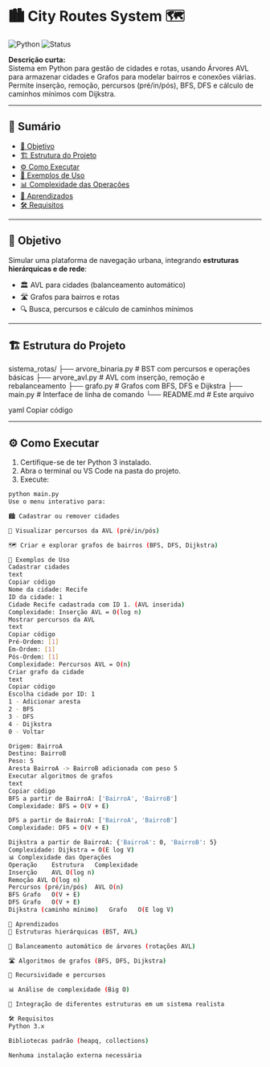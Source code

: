 # 🏙️ City Routes System 🗺️

![Python](https://img.shields.io/badge/Python-3.11-blue) ![Status](https://img.shields.io/badge/Status-Completo-brightgreen)

**Descrição curta:**  
Sistema em Python para gestão de cidades e rotas, usando Árvores AVL para armazenar cidades e Grafos para modelar bairros e conexões viárias. Permite inserção, remoção, percursos (pré/in/pós), BFS, DFS e cálculo de caminhos mínimos com Dijkstra.

---

## 📌 Sumário
- [🎯 Objetivo](#-objetivo)  
- [🏗 Estrutura do Projeto](#-estrutura-do-projeto)  
- [⚙️ Como Executar](#-como-executar)  
- [📝 Exemplos de Uso](#-exemplos-de-uso)  
- [📊 Complexidade das Operações](#-complexidade-das-operações)  
- [🧠 Aprendizados](#-aprendizados)  
- [🛠️ Requisitos](#-requisitos)  

---

## 🎯 Objetivo
Simular uma plataforma de navegação urbana, integrando **estruturas hierárquicas e de rede**:

- 🏛️ AVL para cidades (balanceamento automático)  
- 🛣️ Grafos para bairros e rotas  
- 🔍 Busca, percursos e cálculo de caminhos mínimos  

---

## 🏗 Estrutura do Projeto

sistema_rotas/
├── arvore_binaria.py # BST com percursos e operações básicas
├── arvore_avl.py # AVL com inserção, remoção e rebalanceamento
├── grafo.py # Grafos com BFS, DFS e Dijkstra
├── main.py # Interface de linha de comando
└── README.md # Este arquivo

yaml
Copiar código

---

## ⚙️ Como Executar

1. Certifique-se de ter Python 3 instalado.  
2. Abra o terminal ou VS Code na pasta do projeto.  
3. Execute:

```bash
python main.py
Use o menu interativo para:

🏙️ Cadastrar ou remover cidades

🌳 Visualizar percursos da AVL (pré/in/pós)

🗺️ Criar e explorar grafos de bairros (BFS, DFS, Dijkstra)

📝 Exemplos de Uso
Cadastrar cidades
text
Copiar código
Nome da cidade: Recife
ID da cidade: 1
Cidade Recife cadastrada com ID 1. (AVL inserida)
Complexidade: Inserção AVL = O(log n)
Mostrar percursos da AVL
text
Copiar código
Pré-Ordem: [1]
Em-Ordem: [1]
Pós-Ordem: [1]
Complexidade: Percursos AVL = O(n)
Criar grafo da cidade
text
Copiar código
Escolha cidade por ID: 1
1 - Adicionar aresta
2 - BFS
3 - DFS
4 - Dijkstra
0 - Voltar

Origem: BairroA
Destino: BairroB
Peso: 5
Aresta BairroA -> BairroB adicionada com peso 5
Executar algoritmos de grafos
text
Copiar código
BFS a partir de BairroA: ['BairroA', 'BairroB']
Complexidade: BFS = O(V + E)

DFS a partir de BairroA: ['BairroA', 'BairroB']
Complexidade: DFS = O(V + E)

Dijkstra a partir de BairroA: {'BairroA': 0, 'BairroB': 5}
Complexidade: Dijkstra = O(E log V)
📊 Complexidade das Operações
Operação	Estrutura	Complexidade
Inserção	AVL	O(log n)
Remoção	AVL	O(log n)
Percursos (pré/in/pós)	AVL	O(n)
BFS	Grafo	O(V + E)
DFS	Grafo	O(V + E)
Dijkstra (caminho mínimo)	Grafo	O(E log V)

🧠 Aprendizados
🌳 Estruturas hierárquicas (BST, AVL)

🔄 Balanceamento automático de árvores (rotações AVL)

🛣️ Algoritmos de grafos (BFS, DFS, Dijkstra)

🧩 Recursividade e percursos

📊 Análise de complexidade (Big O)

🔗 Integração de diferentes estruturas em um sistema realista

🛠️ Requisitos
Python 3.x

Bibliotecas padrão (heapq, collections)

Nenhuma instalação externa necessária
